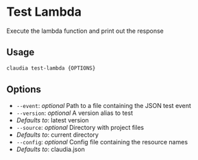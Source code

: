 # Test Lambda

Execute the lambda function and print out the response

## Usage

```bash
claudia test-lambda {OPTIONS}
```

## Options

*  `--event`:  _optional_ Path to a file containing the JSON test event
*  `--version`:  _optional_ A version alias to test
  * _Defaults to_: latest version
*  `--source`:  _optional_ Directory with project files
  * _Defaults to_: current directory
*  `--config`:  _optional_ Config file containing the resource names
  * _Defaults to_: claudia.json
